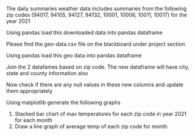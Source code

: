 The daily summaries weather data includes summaries from the following zip
codes (94017, 94105, 94127, 94132, 10001, 10006, 10011, 10017) for the year
2021

Using pandas load this downloaded data into pandas dataframe

Please find the geo-data.csv file on the blackboard under project section

Using pandas load this geo data into pandas dataframe

Join the 2 datafames based on zip code. The new dataframe will have city, state
and county information also

Now check if there are any null values in these new columns and update them
appropriately

Using matplotlib generate the following graphs
1. Stacked bar chart of max temperatures for each zip code in year
2021 for each month
2. Draw a line graph of average temp of each zip code for month